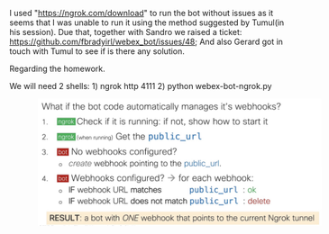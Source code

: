 I used "https://ngrok.com/download" to run the bot without issues as it seems that I was unable to run it using the method suggested by Tumul(in his session).
Due that, together with Sandro we raised a ticket: https://github.com/fbradyirl/webex_bot/issues/48; And also Gerard got in touch with Tumul to see if is there any solution.


Regarding the homework.

We will need 2 shells:
    1) ngrok http 4111
    2) python webex-bot-ngrok.py


<img src="https://github.com/DJF3/My-Image-Repo/blob/main/webex-python-bot-ngrok.jpg?raw=true" width="650px" style="padding-left:50px;"/>



